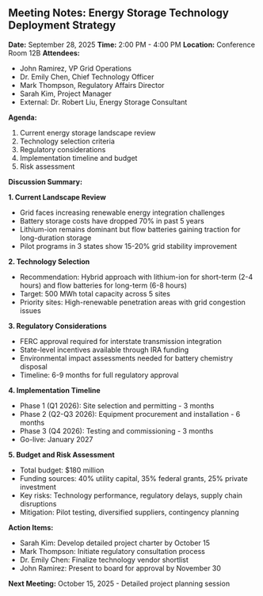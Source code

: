 ## Meeting Notes: Energy Storage Technology Deployment Strategy

**Date:** September 28, 2025
**Time:** 2:00 PM - 4:00 PM
**Location:** Conference Room 12B
**Attendees:**
- John Ramirez, VP Grid Operations
- Dr. Emily Chen, Chief Technology Officer
- Mark Thompson, Regulatory Affairs Director
- Sarah Kim, Project Manager
- External: Dr. Robert Liu, Energy Storage Consultant

**Agenda:**
1. Current energy storage landscape review
2. Technology selection criteria
3. Regulatory considerations
4. Implementation timeline and budget
5. Risk assessment

**Discussion Summary:**

**1. Current Landscape Review**
- Grid faces increasing renewable energy integration challenges
- Battery storage costs have dropped 70% in past 5 years
- Lithium-ion remains dominant but flow batteries gaining traction for long-duration storage
- Pilot programs in 3 states show 15-20% grid stability improvement

**2. Technology Selection**
- Recommendation: Hybrid approach with lithium-ion for short-term (2-4 hours) and flow batteries for long-term (6-8 hours)
- Target: 500 MWh total capacity across 5 sites
- Priority sites: High-renewable penetration areas with grid congestion issues

**3. Regulatory Considerations**
- FERC approval required for interstate transmission integration
- State-level incentives available through IRA funding
- Environmental impact assessments needed for battery chemistry disposal
- Timeline: 6-9 months for full regulatory approval

**4. Implementation Timeline**
- Phase 1 (Q1 2026): Site selection and permitting - 3 months
- Phase 2 (Q2-Q3 2026): Equipment procurement and installation - 6 months
- Phase 3 (Q4 2026): Testing and commissioning - 3 months
- Go-live: January 2027

**5. Budget and Risk Assessment**
- Total budget: $180 million
- Funding sources: 40% utility capital, 35% federal grants, 25% private investment
- Key risks: Technology performance, regulatory delays, supply chain disruptions
- Mitigation: Pilot testing, diversified suppliers, contingency planning

**Action Items:**
- Sarah Kim: Develop detailed project charter by October 15
- Mark Thompson: Initiate regulatory consultation process
- Dr. Emily Chen: Finalize technology vendor shortlist
- John Ramirez: Present to board for approval by November 30

**Next Meeting:** October 15, 2025 - Detailed project planning session
